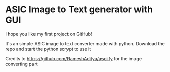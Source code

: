 # ASIC Image to Text generator with GUI
 
I hope you like my first project on GitHub!

It's an simple ASIC image to text converter made with python.
Download the repo and start the python scrypt to use it

Credits to https://github.com/RameshAditya/asciify for the image converting part
